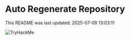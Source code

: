 # Auto Regenerate Repository

This README was last updated: 2025-07-09 13:03:11

 ![TryHackMe](https://tryhackme.com/badge/533634)